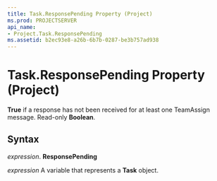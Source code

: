 ```yaml
---
title: Task.ResponsePending Property (Project)
ms.prod: PROJECTSERVER
api_name:
- Project.Task.ResponsePending
ms.assetid: b2ec93e8-a26b-6b7b-0287-be3b757ad938
---
```



# Task.ResponsePending Property (Project)

 **True** if a response has not been received for at least one TeamAssign message. Read-only **Boolean**.


## Syntax

 _expression_. **ResponsePending**

 _expression_ A variable that represents a **Task** object.


